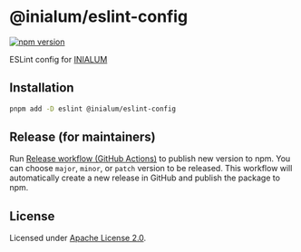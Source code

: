 # @inialum/eslint-config

[![npm version](https://badge.fury.io/js/@inialum%2Feslint-config.svg)](https://www.npmjs.com/package/@inialum/eslint-config)

ESLint config for [INIALUM](https://inialum.org)

## Installation

```bash
pnpm add -D eslint @inialum/eslint-config
```

## Release (for maintainers)

Run [Release workflow (GitHub Actions)](https://github.com/inialum/eslint-config/actions/workflows/release.yml) to publish new version to npm.
You can choose `major`, `minor`, or `patch` version to be released.
This workflow will automatically create a new release in GitHub and publish the package to npm.

## License

Licensed under [Apache License 2.0](LICENSE).
